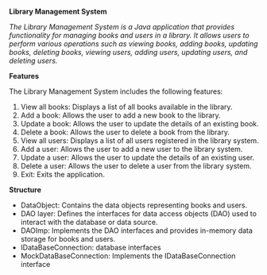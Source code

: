 **Library Management System**

_The Library Management System is a Java application that provides functionality for managing books and users in a library. It allows users to perform various operations such as viewing books, adding books, updating books, deleting books, viewing users, adding users, updating users, and deleting users._

**Features**

The Library Management System includes the following features:

1. View all books: Displays a list of all books available in the library.
2. Add a book: Allows the user to add a new book to the library.
3. Update a book: Allows the user to update the details of an existing book.
4. Delete a book: Allows the user to delete a book from the library.
5. View all users: Displays a list of all users registered in the library system.
6. Add a user: Allows the user to add a new user to the library system.
7. Update a user: Allows the user to update the details of an existing user.
8. Delete a user: Allows the user to delete a user from the library system.
9. Exit: Exits the application.

**Structure**

- DataObject: Contains the data objects representing books and users.
- DAO layer: Defines the interfaces for data access objects (DAO) used to interact with the database or data source.
- DAOImp: Implements the DAO interfaces and provides in-memory data storage for books and users.
- IDataBaseConnection: database interfaces
- MockDataBaseConnection: Implements the IDataBaseConnection interface
